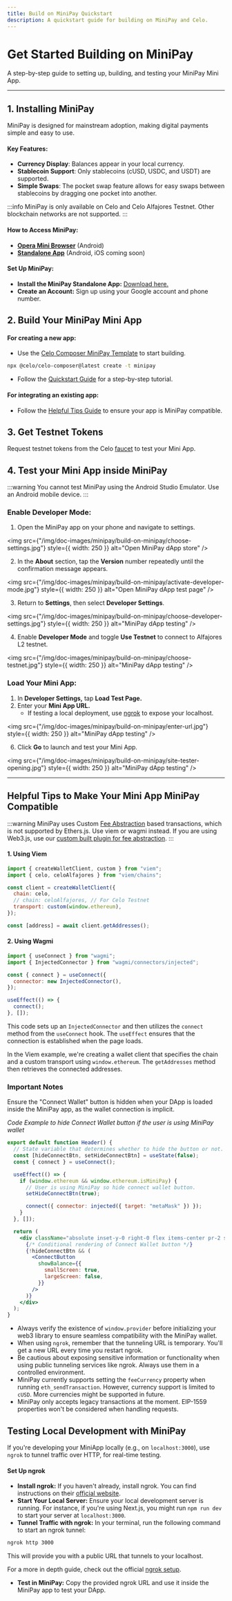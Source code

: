 ```yaml
---
title: Build on MiniPay Quickstart
description: A quickstart guide for building on MiniPay and Celo.
---
```


# Get Started Building on MiniPay

A step-by-step guide to setting up, building, and testing your MiniPay Mini App.

---

## 1. Installing MiniPay

MiniPay is designed for mainstream adoption, making digital payments simple and easy to use. 

#### Key Features:
- **Currency Display**: Balances appear in your local currency.
- **Stablecoin Support**: Only stablecoins (cUSD, USDC, and USDT) are supported.
- **Simple Swaps**: The pocket swap feature allows for easy swaps between stablecoins by dragging one pocket into another.

:::info
MiniPay is only available on Celo and Celo Alfajores Testnet. Other blockchain networks are not supported.
:::

#### How to Access MiniPay:
- [**Opera Mini Browser**](https://www.opera.com/pl/products/minipay) (Android) 
- [**Standalone App**](https://play.google.com/store/apps/details?id=com.opera.minipay) (Android, iOS coming soon)

#### Set Up MiniPay:

- **Install the MiniPay Standalone App:** [Download here.](https://play.google.com/store/apps/details?id=com.opera.minipay)
- **Create an Account:** Sign up using your Google account and phone number.

## 2. Build Your MiniPay Mini App

#### For creating a new app:

- Use the [Celo Composer MiniPay Template](https://github.com/celo-org/minipay-template) to start building.

```bash
npx @celo/celo-composer@latest create -t minipay
```
- Follow the [Quickstart Guide](/build/quickstart.md) for a step-by-step tutorial.

#### For integrating an existing app:

- Follow the [Helpful Tips Guide](#helpful-tips-to-make-your-mini-app-minipay-compatible) to ensure your app is MiniPay compatible.

## 3. Get Testnet Tokens

Request testnet tokens from the Celo [faucet](https://faucet.celo.org/) to test your Mini App.

## 4. Test your Mini App inside MiniPay

:::warning
You cannot test MiniPay using the Android Studio Emulator. Use an Android mobile device.
:::

### Enable Developer Mode:
1. Open the MiniPay app on your phone and navigate to settings.

<img
  src={"/img/doc-images/minipay/build-on-minipay/choose-settings.jpg"}
  style={{ width: 250 }}
  alt="Open MiniPay dApp store"
/>

2. In the **About** section, tap the **Version** number repeatedly until the confirmation message appears.

<img
  src={"/img/doc-images/minipay/build-on-minipay/activate-developer-mode.jpg"}
  style={{ width: 250 }}
  alt="Open MiniPay dApp test page"
/>

3. Return to **Settings**, then select **Developer Settings**.

<img
  src={"/img/doc-images/minipay/build-on-minipay/choose-developer-settings.jpg"}
  style={{ width: 250 }}
  alt="MiniPay dApp testing"
/>

4. Enable **Developer Mode** and toggle **Use Testnet** to connect to Alfajores L2 testnet.

<img
  src={"/img/doc-images/minipay/build-on-minipay/choose-testnet.jpg"}
  style={{ width: 250 }}
  alt="MiniPay dApp testing"
/>


### Load Your Mini App:
1. In **Developer Settings,** tap **Load Test Page.** 
2. Enter your **Mini App URL.**
    - If testing a local deployment, use [ngrok](#testing-local-development-with-minipay) to expose your localhost.

<img
  src={"/img/doc-images/minipay/build-on-minipay/enter-url.jpg"}
  style={{ width: 250 }}
  alt="MiniPay dApp testing"
/>

6. Click **Go** to launch and test your Mini App.

<img
  src={"/img/doc-images/minipay/build-on-minipay/site-tester-opening.jpg"}
  style={{ width: 250 }}
  alt="MiniPay dApp testing"
/>

---

## Helpful Tips to Make Your Mini App MiniPay Compatible

:::warning
MiniPay uses Custom [Fee Abstraction](../fee-currency.md) based transactions, which is not supported by Ethers.js. Use viem or wagmi instead. If you are using Web3.js, use our [custom built plugin for fee abstraction](../web3/index.mdx).
:::

#### 1. Using Viem

```js
import { createWalletClient, custom } from "viem";
import { celo, celoAlfajores } from "viem/chains";

const client = createWalletClient({
  chain: celo,
  // chain: celoAlfajores, // For Celo Testnet
  transport: custom(window.ethereum),
});

const [address] = await client.getAddresses();
```

#### 2. Using Wagmi

```js
import { useConnect } from "wagmi";
import { InjectedConnector } from "wagmi/connectors/injected";

const { connect } = useConnect({
  connector: new InjectedConnector(),
});

useEffect(() => {
  connect();
}, []);
```

This code sets up an `InjectedConnector` and then utilizes the `connect` method from the `useConnect` hook. The `useEffect` ensures that the connection is established when the page loads.

In the Viem example, we're creating a wallet client that specifies the chain and a custom transport using `window.ethereum`. The `getAddresses` method then retrieves the connected addresses.

### Important Notes

Ensure the "Connect Wallet" button is hidden when your DApp is loaded inside the MiniPay app, as the wallet connection is implicit.

_Code Example to hide Connect Wallet button if the user is using MiniPay wallet_

```jsx
export default function Header() {
  // State variable that determines whether to hide the button or not.
  const [hideConnectBtn, setHideConnectBtn] = useState(false);
  const { connect } = useConnect();

  useEffect(() => {
    if (window.ethereum && window.ethereum.isMiniPay) {
      // User is using MiniPay so hide connect wallet button.
      setHideConnectBtn(true);

      connect({ connector: injected({ target: "metaMask" }) });
    }
  }, []);

  return (
    <div className="absolute inset-y-0 right-0 flex items-center pr-2 sm:static sm:inset-auto sm:ml-6 sm:pr-0">
      {/* Conditional rendering of Connect Wallet button */}
      {!hideConnectBtn && (
        <ConnectButton
          showBalance={{
            smallScreen: true,
            largeScreen: false,
          }}
        />
      )}
    </div>
  );
}
```

- Always verify the existence of `window.provider` before initializing your web3 library to ensure seamless compatibility with the MiniPay wallet.
- When using `ngrok`, remember that the tunneling URL is temporary. You'll get a new URL every time you restart ngrok.
- Be cautious about exposing sensitive information or functionality when using public tunneling services like ngrok. Always use them in a controlled environment.
- MiniPay currently supports setting the `feeCurrency` property when running `eth_sendTransaction`. However, currency support is limited to `cUSD`. More currencies might be supported in future.
- MiniPay only accepts legacy transactions at the moment. EIP-1559 properties won't be considered when handling requests.


## Testing Local Development with MiniPay

If you're developing your MiniApp locally (e.g., on `localhost:3000`), use `ngrok` to tunnel traffic over HTTP, for real-time testing. 

#### Set Up ngrok
- **Install ngrok:** If you haven't already, install ngrok. You can find instructions on their [official website](https://ngrok.com/download).
- **Start Your Local Server:** Ensure your local development server is running. For instance, if you're using Next.js, you might run `npm run dev` to start your server at `localhost:3000`.
- **Tunnel Traffic with ngrok:** In your terminal, run the following command to start an ngrok tunnel:

```bash
ngrok http 3000
```

This will provide you with a public URL that tunnels to your localhost.

For a more in depth guide, check out the official [ngrok setup](./prerequisites/ngrok-setup.mdx).

- **Test in MiniPay:** Copy the provided ngrok URL and use it inside the MiniPay app to test your DApp.